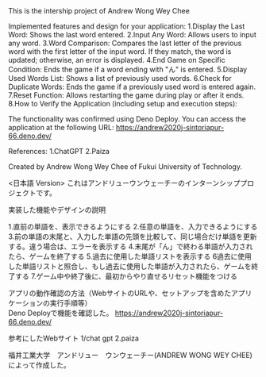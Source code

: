 <English Version>
This is the intership project of Andrew Wong Wey Chee 

Implemented features and design for your application:
1.Display the Last Word: Shows the last word entered.
2.Input Any Word: Allows users to input any word.
3.Word Comparison: Compares the last letter of the previous word with the first letter of the input word. If they match, the word is updated; otherwise, an error is displayed.
4.End Game on Specific Condition: Ends the game if a word ending with "ん" is entered.
5.Display Used Words List: Shows a list of previously used words.
6.Check for Duplicate Words: Ends the game if a previously used word is entered again.
7.Reset Function: Allows restarting the game during play or after it ends.
8.How to Verify the Application (including setup and execution steps):


The functionality was confirmed using Deno Deploy.
You can access the application at the following URL:
https://andrew2020j-sintoriapur-66.deno.dev/

References:
1.ChatGPT
2.Paiza

Created by Andrew Wong Wey Chee of Fukui University of Technology.


<日本語 Version>
これはアンドリューウンウェーチーのインターンシッププロジェクトです。

実装した機能やデザインの説明

1.直前の単語を、表示できるようにする
2.任意の単語を、入力できるようにする
3.前の単語の末尾と、入力した単語の先頭を比較して、同じ場合だけ単語を更新する。違う場合は、エラーを表示する
4.末尾が「ん」で終わる単語が入力されたら、ゲームを終了する
5.過去に使用した単語リストを表示する
6過去に使用した単語リストと照合し、もし過去に使用した単語が入力されたら、ゲームを終了する
7.ゲーム中や終了後に、最初からやり直せるリセット機能をつける

アプリの動作確認の方法（WebサイトのURLや、セットアップを含めたアプリケーションの実行手順等）\
Deno Deployで機能を確認した。
https://andrew2020j-sintoriapur-66.deno.dev/

参考にしたWebサイト
1/chat gpt
2.paiza

福井工業大学　アンドリュー　ウンウェーチー(ANDREW WONG WEY CHEE)によって作成した。
